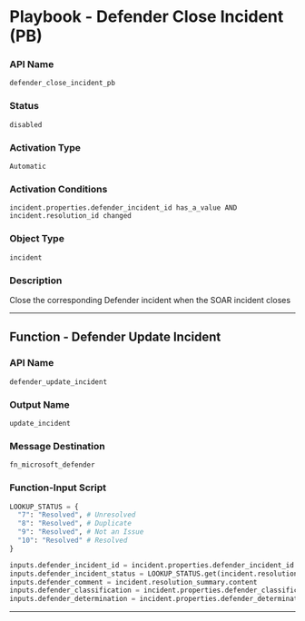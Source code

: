 <!--
    DO NOT MANUALLY EDIT THIS FILE
    THIS FILE IS AUTOMATICALLY GENERATED WITH resilient-sdk codegen
    Generated with resilient-sdk v50.0.131
-->

# Playbook - Defender Close Incident (PB)

### API Name
`defender_close_incident_pb`

### Status
`disabled`

### Activation Type
`Automatic`

### Activation Conditions
`incident.properties.defender_incident_id has_a_value AND incident.resolution_id changed`

### Object Type
`incident`

### Description
Close the corresponding Defender incident when the SOAR incident closes


---
## Function - Defender Update Incident

### API Name
`defender_update_incident`

### Output Name
`update_incident`

### Message Destination
`fn_microsoft_defender`

### Function-Input Script
```python
LOOKUP_STATUS = {
  "7": "Resolved", # Unresolved
  "8": "Resolved", # Duplicate
  "9": "Resolved", # Not an Issue
  "10": "Resolved" # Resolved
}

inputs.defender_incident_id = incident.properties.defender_incident_id
inputs.defender_incident_status = LOOKUP_STATUS.get(incident.resolution_id, "Resolved")
inputs.defender_comment = incident.resolution_summary.content
inputs.defender_classification = incident.properties.defender_classification
inputs.defender_determination = incident.properties.defender_determination
```

---


